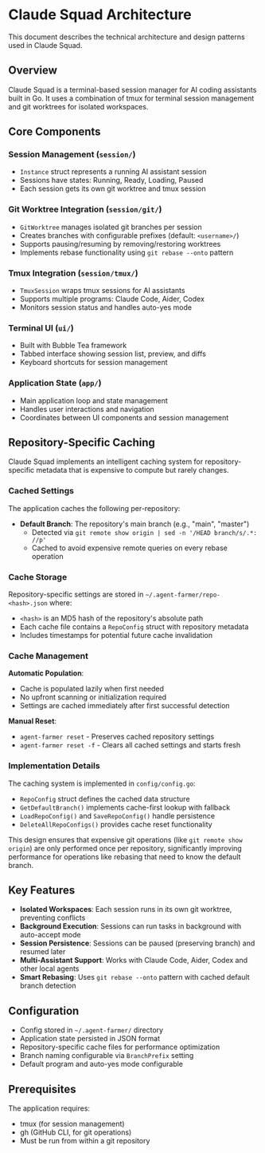 # Claude Squad Architecture

This document describes the technical architecture and design patterns used in Claude Squad.

## Overview

Claude Squad is a terminal-based session manager for AI coding assistants built in Go. It uses a combination of tmux for terminal session management and git worktrees for isolated workspaces.

## Core Components

### Session Management (`session/`)
- `Instance` struct represents a running AI assistant session
- Sessions have states: Running, Ready, Loading, Paused
- Each session gets its own git worktree and tmux session

### Git Worktree Integration (`session/git/`)
- `GitWorktree` manages isolated git branches per session
- Creates branches with configurable prefixes (default: `<username>/`)
- Supports pausing/resuming by removing/restoring worktrees
- Implements rebase functionality using `git rebase --onto` pattern

### Tmux Integration (`session/tmux/`)
- `TmuxSession` wraps tmux sessions for AI assistants
- Supports multiple programs: Claude Code, Aider, Codex
- Monitors session status and handles auto-yes mode

### Terminal UI (`ui/`)
- Built with Bubble Tea framework
- Tabbed interface showing session list, preview, and diffs
- Keyboard shortcuts for session management

### Application State (`app/`)
- Main application loop and state management
- Handles user interactions and navigation
- Coordinates between UI components and session management

## Repository-Specific Caching

Claude Squad implements an intelligent caching system for repository-specific metadata that is expensive to compute but rarely changes.

### Cached Settings

The application caches the following per-repository:

- **Default Branch**: The repository's main branch (e.g., "main", "master")
  - Detected via `git remote show origin | sed -n '/HEAD branch/s/.*: //p'`
  - Cached to avoid expensive remote queries on every rebase operation

### Cache Storage

Repository-specific settings are stored in `~/.agent-farmer/repo-<hash>.json` where:
- `<hash>` is an MD5 hash of the repository's absolute path
- Each cache file contains a `RepoConfig` struct with repository metadata
- Includes timestamps for potential future cache invalidation

### Cache Management

**Automatic Population**: 
- Cache is populated lazily when first needed
- No upfront scanning or initialization required
- Settings are cached immediately after first successful detection

**Manual Reset**:
- `agent-farmer reset` - Preserves cached repository settings
- `agent-farmer reset -f` - Clears all cached settings and starts fresh

### Implementation Details

The caching system is implemented in `config/config.go`:

- `RepoConfig` struct defines the cached data structure
- `GetDefaultBranch()` implements cache-first lookup with fallback
- `LoadRepoConfig()` and `SaveRepoConfig()` handle persistence
- `DeleteAllRepoConfigs()` provides cache reset functionality

This design ensures that expensive git operations (like `git remote show origin`) are only performed once per repository, significantly improving performance for operations like rebasing that need to know the default branch.

## Key Features

- **Isolated Workspaces**: Each session runs in its own git worktree, preventing conflicts
- **Background Execution**: Sessions can run tasks in background with auto-accept mode
- **Session Persistence**: Sessions can be paused (preserving branch) and resumed later
- **Multi-Assistant Support**: Works with Claude Code, Aider, Codex and other local agents
- **Smart Rebasing**: Uses `git rebase --onto` pattern with cached default branch detection

## Configuration

- Config stored in `~/.agent-farmer/` directory
- Application state persisted in JSON format
- Repository-specific cache files for performance optimization
- Branch naming configurable via `BranchPrefix` setting
- Default program and auto-yes mode configurable

## Prerequisites

The application requires:
- tmux (for session management)
- gh (GitHub CLI, for git operations)
- Must be run from within a git repository